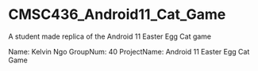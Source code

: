 # CMSC436_Android11_Cat_Game
A student made replica of the Android 11 Easter Egg Cat game

Name: Kelvin Ngo                GroupNum: 40                ProjectName: Android 11 Easter Egg Cat Game          
